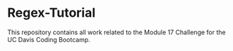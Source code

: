 # Regex-Tutorial
This repository contains all work related to the Module 17 Challenge for the UC Davis Coding Bootcamp.
